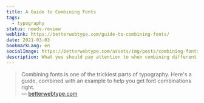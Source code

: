 ```yaml
---
title: A Guide to Combining Fonts
tags:
  - typography
status: needs-review
weblink: https://betterwebtype.com/guide-to-combining-fonts/
date: 2021-03-03
bookmarkLang: en
socialImage: https://betterwebtype.com/assets/img/posts/combining-fonts-guide/post@2x.jpg
description: What you should pay attention to when combining different fonts.
---
```

<blockquote>Combining fonts is one of the trickiest parts of typography. Here's a guide, combined with an example to help you get font combinations right.<footer>— <a href="https://betterwebtype.com/guide-to-combining-fonts/">betterwebtype.com</a></footer></blockquote>
